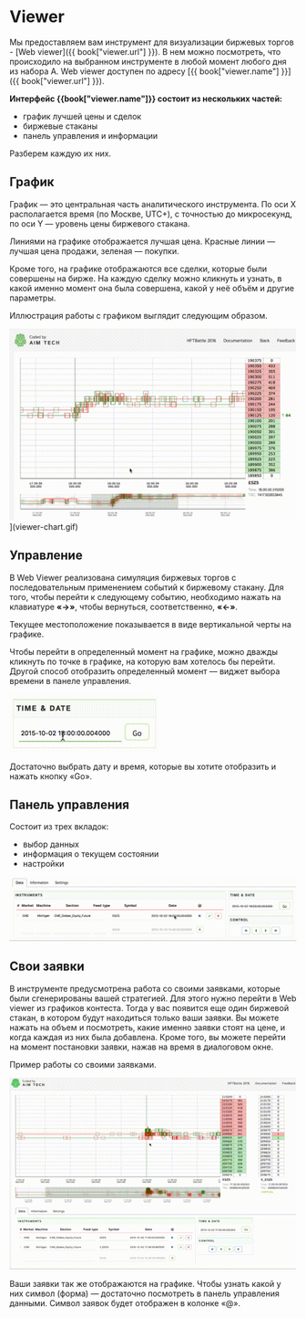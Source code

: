 # Viewer

Мы предоставляем вам инструмент для визуализации биржевых торгов - [Web viewer]({{ book["viewer.url"] }}). В нем можно посмотреть, что происходило на выбранном инструменте в любой момент любого дня из набора A. Web viewer доступен по адресу [{{ book["viewer.name"] }}]({{ book["viewer.url"] }}).

**Интерфейс {{book["viewer.name"]}} состоит из нескольких частей:**
- график лучшей цены и сделок
- биржевые стаканы
- панель управления и информации

Разберем каждую их них.

## График
График — это центральная часть аналитического инструмента. По оси X располагается время (по Москве, UTC+), с точностью до микросекунд, по оси Y — уровень цены биржевого стакана.

Линиями на графике отображается лучшая цена. Красные линии — лучшая цена продажи, зеленая — покупки.

Кроме того, на графике отображаются все сделки, которые были совершены на бирже. На каждую сделку можно кликнуть и узнать, в какой именно момент она была совершена, какой у неё объём и другие параметры.

Иллюстрация работы с графиком выглядит следующим образом. 

![Web viewer chart](viewer-chart.gif)](viewer-chart.gif)

## Управление
В Web Viewer реализована симуляция биржевых торгов с последовательным применением событий к биржевому стакану. Для того, чтобы перейти к следующему событию, необходимо нажать на клавиатуре **«→»**, чтобы вернуться, соответственно, **«←»**.

Текущее местоположение показывается в виде вертикальной черты на графике.

Чтобы перейти в определенный момент на графике, можно дважды кликнуть по точке в графике, на которую вам хотелось бы перейти. Другой способ отобразить определенный момент — виджет выбора времени в панеле управления. 

![](viewer-time.gif)

Достаточно выбрать дату и время, которые вы хотите отобразить и нажать кнопку «Go».

## Панель управления

Состоит из трех вкладок: 
- выбор данных
- информация о текущем состоянии
- настройки

![](viewer-control-panel.gif)

## Свои заявки

В инструменте предусмотрена работа со своими заявками, которые были сгенерированы вашей стратегией. Для этого нужно перейти в Web viewer из графиков контеста. Тогда у вас появится еще один биржевой стакан, в котором будут находиться только ваши заявки. Вы можете нажать на объем и посмотреть, какие именно заявки стоят на цене, и когда каждая из них была добавлена. Кроме того, вы можете перейти на момент постановки заявки, нажав на время в диалоговом окне.

Пример работы со своими заявками.

![](viewer-deals.gif)

Ваши заявки так же отображаются на графике. Чтобы узнать какой у них символ (форма) — достаточно посмотреть в панель управления данными. Символ заявок будет отображен в колонке «@».